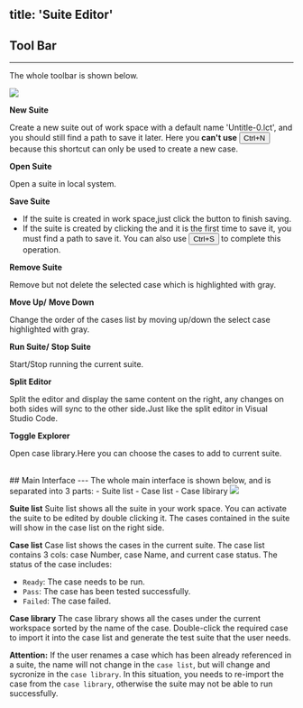 title: 'Suite Editor'
---
## Tool Bar
---
The whole toolbar is shown below.

<img class="box-shadow" src="/images/code-editor/suite-toolbar.png">
<br>

<i class="fa fa-file-text-o"></i> **New Suite**  

Create a new suite out of work space with a default name 'Untitle-0.lct', and you should still find a path to save it later. Here you **can't use** <button>Ctrl+N</button> because this shortcut can only be used to create a new case.

<i class="fa fa-folder-open-o"></i> **Open Suite**

Open a suite in local system.

<i class="fa fa-floppy-o"></i> **Save Suite** 

- If the suite is created in work space,just click the button to finish saving. 
- If the suite is created by clicking the <i class="fa fa-file-text-o"></i> and it is the first time to save it, you must find a path to save it. You can also use <button>Ctrl+S</button> to complete this operation.

<i class="fa fa-times"></i> **Remove Suite**

Remove but not delete the selected case which is highlighted with gray.

<i class="fa fa-arrow-up"></i> **Move Up/** <i class="fa fa-arrow-down"></i> **Move Down**

Change the order of the cases list by moving up/down the select case highlighted with gray.

<i class="fa fa-play"></i> **Run Suite/** <i class="fa fa-stop"></i>  **Stop Suite**

Start/Stop running the current suite.


<i class="fa fa-columns"></i>  **Split Editor**

Split the editor and display the same content on the right, any changes on both sides will sync to the other side.Just like the split editor in Visual Studio Code.

<i class="fa fa-list-alt"></i> **Toggle Explorer**

Open case library.Here you can choose the cases to add to current suite.

<br/>
## Main Interface
---
The whole main interface is shown below, and is separated into 3 parts:
- Suite list
- Case list
- Case libirary

<img class="guide-images" src="/images/code-editor/suite-interface.png">
<br/>

**Suite list**
Suite list shows all the suite in your work space. You can activate the suite to be edited by double clicking it. The cases contained in the suite will show in the case list on the right side.

**Case list**
Case list shows the cases in the current suite. The case list contains 3 cols: case Number, case Name, and current case status. The status of the case includes: 
- `Ready`: The case needs to be run.
- `Pass`: The case has been tested successfully.
- `Failed`: The case failed.

**Case library**
The case library shows all the cases under the current workspace sorted by the name of the case. Double-click the required case to import it into the case list and generate the test suite that the user needs.

**Attention:** 
If the user renames a case which has been already referenced in a suite, the name  will not change in the `case list`, but will change and sycronize in the `case library`. In this situation, you needs to re-import the case from the `case library`, otherwise the suite may not be able to run successfully.